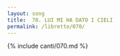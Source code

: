 ```yaml
---
layout: song
title:  70. LUI MI HA DATO I CIELI
permalink: /libretto/070/
---
```

{% include canti/070.md %}   